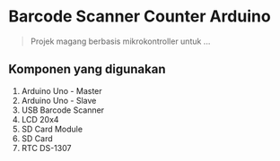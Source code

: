 # Barcode Scanner Counter Arduino
> Projek magang berbasis mikrokontroller untuk ...

## Komponen yang digunakan
1. Arduino Uno - Master 
2. Arduino Uno - Slave 
3. USB Barcode Scanner 
4. LCD 20x4
5. SD Card Module 
6. SD Card
7. RTC DS-1307
